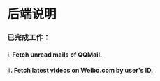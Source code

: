 # 后端说明
### 已完成工作：
#### i.  Fetch unread mails of QQMail.
#### ii. Fetch latest videos on Weibo.com by user's ID.
